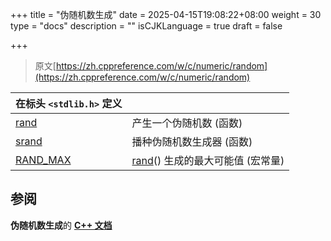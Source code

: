 +++
title = "伪随机数生成"
date = 2025-04-15T19:08:22+08:00
weight = 30
type = "docs"
description = ""
isCJKLanguage = true
draft = false

+++

> 原文[https://zh.cppreference.com/w/c/numeric/random](https://zh.cppreference.com/w/c/numeric/random)

| 在标头 `<stdlib.h>` 定义                                     |                                                              |
| ------------------------------------------------------------ | ------------------------------------------------------------ |
| [rand](https://zh.cppreference.com/w/c/numeric/random/rand)  | 产生一个伪随机数 (函数)                                      |
| [srand](https://zh.cppreference.com/w/c/numeric/random/srand) | 播种伪随机数生成器 (函数)                                    |
| [RAND_MAX](https://zh.cppreference.com/w/c/numeric/random/RAND_MAX) | [rand](http://zh.cppreference.com/w/c/numeric/random/rand)() 生成的最大可能值 (宏常量) |



## 参阅

**伪随机数生成**的 **[C++ 文档](https://zh.cppreference.com/w/cpp/numeric/random)**